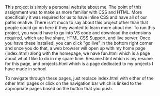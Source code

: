 This project is simply a personal website about me. The point of this assignment was to make us more familiar with CSS and HTML. More specifically it was required for us to have inline CSS and have all of our paths relative. There isn't much to say about this project other than that people could go on here if they wanted to learn more about me. To run this project, you would have to go into VS code and download the extensions required, which are live share, HTML CSS Support, and live server. Once you have these installed, you can click "go live" in the bottom right corner and once you do that, a web browser will open up with my home page (index.html) along with the homepage, we have fun.html which is a page about what I like to do in my spare time. Resume.html which is my resume for this page, and projects.html which is a page dedicated to my projects I have made in school.

To navigate through these pages, just replace index.html with either of the other html pages or click on the navigation bar which is linked to the appropriate pages based on the button that you push.
